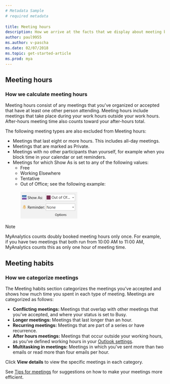 ```yaml
---
# Metadata Sample
# required metadata

title: Meeting hours
description: How we arrive at the facts that we display about meeting behavior. 
author: paul9955
ms.author: v-pascha
ms.date: 02/07/2018
ms.topic: get-started-article
ms.prod: mya
---
```


## Meeting hours

### How we calculate meeting hours 
Meeting hours consist of any meetings that you’ve organized or accepted that have at least one other person attending. Meeting hours include meetings that take place during your work hours outside your work hours. After-hours meeting time also counts toward your after-hours total. 

The following meeting types are also excluded from Meeting hours: 

 * Meetings that last eight or more hours. This includes all-day meetings.
 * Meetings that are marked as Private.
 * Meetings with no other participants than yourself, for example when you block time in your calendar or set reminders. 
 * Meetings for which Show As is set to any of the following values:
    * Free
    * Working Elsewhere
    * Tentative
    * Out of Office; see the following example:    
    &nbsp;  
      <img src="../../../Images/meeting-status-oof.png" alt="Meeting status Out of Office">

> [!Note] 
> MyAnalytics counts doubly booked meeting hours only once. For example, if you have two meetings that both run from 10:00 AM to 11:00 AM, MyAnalytics counts this as only one hour of meeting time. 

## Meeting habits  

### How we categorize meetings

The Meeting habits section categorizes the meetings you’ve accepted and shows how much time you spent in each type of meeting. Meetings are categorized as follows: 

* **Conflicting meetings:** Meetings that overlap with other meetings that you've accepted, and where your status is set to Busy.
* **Longer meetings:** Meetings that last longer than an hour. 
* **Recurring meetings:** Meetings that are part of a series or have recurrence. 
* **After hours meetings:** Meetings that occur outside your working hours, as you’ve defined working hours in your [Outlook settings](https://outlook.office.com/owa/?path=/options/calendarappearance).   
* **Multitasking in meetings:** Meetings in which you've sent more than two emails or read more than four emails per hour. 

Click **View details** to view the specific meetings in each category. 

See [Tips for meetings](../../Overview/Tips.md#tips-for-meetings) for suggestions on how to make your meetings more efficient. 
